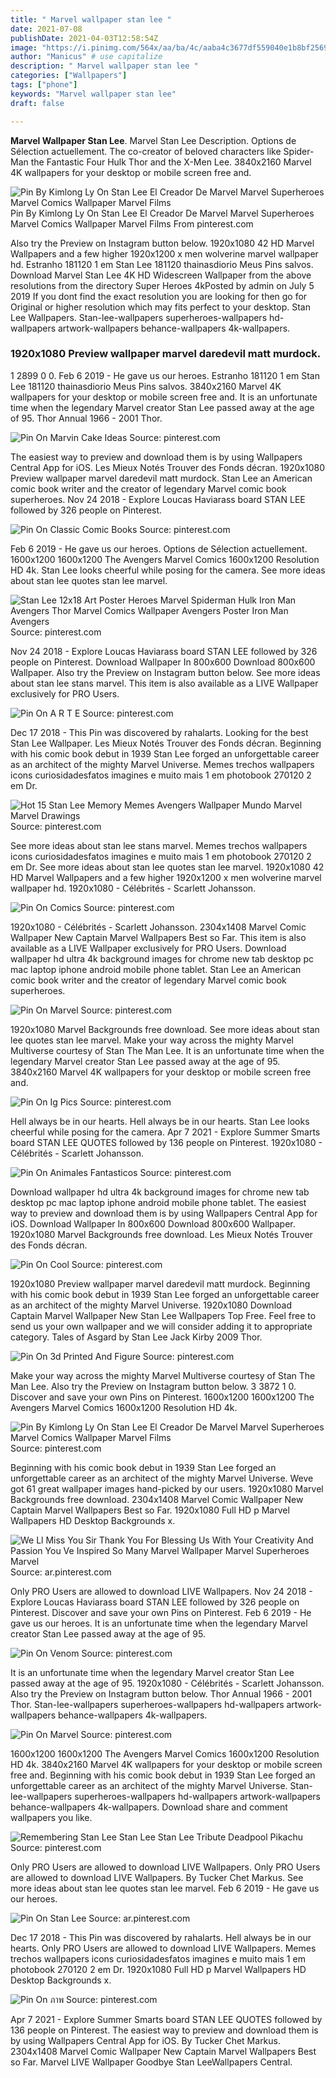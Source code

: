 ```yaml
---
title: " Marvel wallpaper stan lee "
date: 2021-07-08
publishDate: 2021-04-03T12:58:54Z
image: "https://i.pinimg.com/564x/aa/ba/4c/aaba4c3677df559040e1b8bf25697cef.jpg"
author: "Manicus" # use capitalize
description: " Marvel wallpaper stan lee "
categories: ["Wallpapers"]
tags: ["phone"]
keywords: "Marvel wallpaper stan lee"
draft: false

---
```



**Marvel Wallpaper Stan Lee**. Marvel Stan Lee Description. Options de Sélection actuellement. The co-creator of beloved characters like Spider-Man the Fantastic Four Hulk Thor and the X-Men Lee. 3840x2160 Marvel 4K wallpapers for your desktop or mobile screen free and.

![Pin By Kimlong Ly On Stan Lee El Creador De Marvel Marvel Superheroes Marvel Comics Wallpaper Marvel Films](https://i.pinimg.com/originals/6c/44/cf/6c44cfb834af77baa62e49cac5d568f7.jpg "Pin By Kimlong Ly On Stan Lee El Creador De Marvel Marvel Superheroes Marvel Comics Wallpaper Marvel Films")
Pin By Kimlong Ly On Stan Lee El Creador De Marvel Marvel Superheroes Marvel Comics Wallpaper Marvel Films From pinterest.com


Also try the Preview on Instagram button below. 1920x1080 42 HD Marvel Wallpapers and a few higher 1920x1200 x men wolverine marvel wallpaper hd. Estranho 181120 1 em Stan Lee 181120 thainasdiorio Meus Pins salvos. Download Marvel Stan Lee 4K HD Widescreen Wallpaper from the above resolutions from the directory Super Heroes 4kPosted by admin on July 5 2019 If you dont find the exact resolution you are looking for then go for Original or higher resolution which may fits perfect to your desktop. Stan Lee Wallpapers. Stan-lee-wallpapers superheroes-wallpapers hd-wallpapers artwork-wallpapers behance-wallpapers 4k-wallpapers.

### 1920x1080 Preview wallpaper marvel daredevil matt murdock.

1 2899 0 0. Feb 6 2019 - He gave us our heroes. Estranho 181120 1 em Stan Lee 181120 thainasdiorio Meus Pins salvos. 3840x2160 Marvel 4K wallpapers for your desktop or mobile screen free and. It is an unfortunate time when the legendary Marvel creator Stan Lee passed away at the age of 95. Thor Annual 1966 - 2001 Thor.


![Pin On Marvin Cake Ideas](https://i.pinimg.com/originals/b0/79/94/b079947ec384eda38fa257bc9bb23fc0.jpg "Pin On Marvin Cake Ideas")
Source: pinterest.com

The easiest way to preview and download them is by using Wallpapers Central App for iOS. Les Mieux Notés Trouver des Fonds décran. 1920x1080 Preview wallpaper marvel daredevil matt murdock. Stan Lee an American comic book writer and the creator of legendary Marvel comic book superheroes. Nov 24 2018 - Explore Loucas Haviarass board STAN LEE followed by 326 people on Pinterest.

![Pin On Classic Comic Books](https://i.pinimg.com/originals/08/e4/47/08e44700753bc33d2f25511633575a20.jpg "Pin On Classic Comic Books")
Source: pinterest.com

Feb 6 2019 - He gave us our heroes. Options de Sélection actuellement. 1600x1200 1600x1200 The Avengers Marvel Comics 1600x1200 Resolution HD 4k. Stan Lee looks cheerful while posing for the camera. See more ideas about stan lee quotes stan lee marvel.

![Stan Lee 12x18 Art Poster Heroes Marvel Spiderman Hulk Iron Man Avengers Thor Marvel Comics Wallpaper Avengers Poster Iron Man Avengers](https://i.pinimg.com/originals/00/85/34/0085343d2cd6eed36876dedd3fc9f76b.jpg "Stan Lee 12x18 Art Poster Heroes Marvel Spiderman Hulk Iron Man Avengers Thor Marvel Comics Wallpaper Avengers Poster Iron Man Avengers")
Source: pinterest.com

Nov 24 2018 - Explore Loucas Haviarass board STAN LEE followed by 326 people on Pinterest. Download Wallpaper In 800x600 Download 800x600 Wallpaper. Also try the Preview on Instagram button below. See more ideas about stan lee stans marvel. This item is also available as a LIVE Wallpaper exclusively for PRO Users.

![Pin On A R T E](https://i.pinimg.com/736x/26/c4/bc/26c4bcbfbb7f0f65d785425b5e3463f9.jpg "Pin On A R T E")
Source: pinterest.com

Dec 17 2018 - This Pin was discovered by rahalarts. Looking for the best Stan Lee Wallpaper. Les Mieux Notés Trouver des Fonds décran. Beginning with his comic book debut in 1939 Stan Lee forged an unforgettable career as an architect of the mighty Marvel Universe. Memes trechos wallpapers icons curiosidadesfatos imagines e muito mais 1 em photobook 270120 2 em Dr.

![Hot 15 Stan Lee Memory Memes Avengers Wallpaper Mundo Marvel Marvel Drawings](https://i.pinimg.com/564x/a2/b1/72/a2b172ce24b3d5eb000de4d8386c747d.jpg "Hot 15 Stan Lee Memory Memes Avengers Wallpaper Mundo Marvel Marvel Drawings")
Source: pinterest.com

See more ideas about stan lee stans marvel. Memes trechos wallpapers icons curiosidadesfatos imagines e muito mais 1 em photobook 270120 2 em Dr. See more ideas about stan lee quotes stan lee marvel. 1920x1080 42 HD Marvel Wallpapers and a few higher 1920x1200 x men wolverine marvel wallpaper hd. 1920x1080 - Célébrités - Scarlett Johansson.

![Pin On Comics](https://i.pinimg.com/474x/5b/cf/dd/5bcfdde0ace7df67202bb5a4cb058ea1.jpg "Pin On Comics")
Source: pinterest.com

1920x1080 - Célébrités - Scarlett Johansson. 2304x1408 Marvel Comic Wallpaper New Captain Marvel Wallpapers Best so Far. This item is also available as a LIVE Wallpaper exclusively for PRO Users. Download wallpaper hd ultra 4k background images for chrome new tab desktop pc mac laptop iphone android mobile phone tablet. Stan Lee an American comic book writer and the creator of legendary Marvel comic book superheroes.

![Pin On Marvel](https://i.pinimg.com/originals/7d/4b/2d/7d4b2df4a0556a7562095aa1e1334184.jpg "Pin On Marvel")
Source: pinterest.com

1920x1080 Marvel Backgrounds free download. See more ideas about stan lee quotes stan lee marvel. Make your way across the mighty Marvel Multiverse courtesy of Stan The Man Lee. It is an unfortunate time when the legendary Marvel creator Stan Lee passed away at the age of 95. 3840x2160 Marvel 4K wallpapers for your desktop or mobile screen free and.

![Pin On Ig Pics](https://i.pinimg.com/originals/19/9d/ed/199ded5ad06e69b571adc9e864fc4d82.jpg "Pin On Ig Pics")
Source: pinterest.com

Hell always be in our hearts. Hell always be in our hearts. Stan Lee looks cheerful while posing for the camera. Apr 7 2021 - Explore Summer Smarts board STAN LEE QUOTES followed by 136 people on Pinterest. 1920x1080 - Célébrités - Scarlett Johansson.

![Pin On Animales Fantasticos](https://i.pinimg.com/736x/f0/c2/c5/f0c2c5e8af043fd1cb949c35476b2e9a.jpg "Pin On Animales Fantasticos")
Source: pinterest.com

Download wallpaper hd ultra 4k background images for chrome new tab desktop pc mac laptop iphone android mobile phone tablet. The easiest way to preview and download them is by using Wallpapers Central App for iOS. Download Wallpaper In 800x600 Download 800x600 Wallpaper. 1920x1080 Marvel Backgrounds free download. Les Mieux Notés Trouver des Fonds décran.

![Pin On Cool](https://i.pinimg.com/736x/e3/27/e1/e327e1b5a57c4729d720c8b84fe7e950.jpg "Pin On Cool")
Source: pinterest.com

1920x1080 Preview wallpaper marvel daredevil matt murdock. Beginning with his comic book debut in 1939 Stan Lee forged an unforgettable career as an architect of the mighty Marvel Universe. 1920x1080 Download Captain Marvel Wallpaper New Stan Lee Wallpapers Top Free. Feel free to send us your own wallpaper and we will consider adding it to appropriate category. Tales of Asgard by Stan Lee Jack Kirby 2009 Thor.

![Pin On 3d Printed And Figure](https://i.pinimg.com/originals/35/fc/60/35fc60263945e4b0dc2766ce8af07280.jpg "Pin On 3d Printed And Figure")
Source: pinterest.com

Make your way across the mighty Marvel Multiverse courtesy of Stan The Man Lee. Also try the Preview on Instagram button below. 3 3872 1 0. Discover and save your own Pins on Pinterest. 1600x1200 1600x1200 The Avengers Marvel Comics 1600x1200 Resolution HD 4k.

![Pin By Kimlong Ly On Stan Lee El Creador De Marvel Marvel Superheroes Marvel Comics Wallpaper Marvel Films](https://i.pinimg.com/originals/6c/44/cf/6c44cfb834af77baa62e49cac5d568f7.jpg "Pin By Kimlong Ly On Stan Lee El Creador De Marvel Marvel Superheroes Marvel Comics Wallpaper Marvel Films")
Source: pinterest.com

Beginning with his comic book debut in 1939 Stan Lee forged an unforgettable career as an architect of the mighty Marvel Universe. Weve got 61 great wallpaper images hand-picked by our users. 1920x1080 Marvel Backgrounds free download. 2304x1408 Marvel Comic Wallpaper New Captain Marvel Wallpapers Best so Far. 1920x1080 Full HD p Marvel Wallpapers HD Desktop Backgrounds x.

![We Ll Miss You Sir Thank You For Blessing Us With Your Creativity And Passion You Ve Inspired So Many Marvel Wallpaper Marvel Superheroes Marvel](https://i.pinimg.com/originals/01/6d/65/016d6581a8352d9f20c5f3879db2b1e5.jpg "We Ll Miss You Sir Thank You For Blessing Us With Your Creativity And Passion You Ve Inspired So Many Marvel Wallpaper Marvel Superheroes Marvel")
Source: ar.pinterest.com

Only PRO Users are allowed to download LIVE Wallpapers. Nov 24 2018 - Explore Loucas Haviarass board STAN LEE followed by 326 people on Pinterest. Discover and save your own Pins on Pinterest. Feb 6 2019 - He gave us our heroes. It is an unfortunate time when the legendary Marvel creator Stan Lee passed away at the age of 95.

![Pin On Venom](https://i.pinimg.com/originals/e4/16/8d/e4168dea10820bc78e805369de3ad29e.jpg "Pin On Venom")
Source: pinterest.com

It is an unfortunate time when the legendary Marvel creator Stan Lee passed away at the age of 95. 1920x1080 - Célébrités - Scarlett Johansson. Also try the Preview on Instagram button below. Thor Annual 1966 - 2001 Thor. Stan-lee-wallpapers superheroes-wallpapers hd-wallpapers artwork-wallpapers behance-wallpapers 4k-wallpapers.

![Pin On Marvel](https://i.pinimg.com/originals/ca/86/e5/ca86e5fe681f1dcdfc68e65ba5099477.jpg "Pin On Marvel")
Source: pinterest.com

1600x1200 1600x1200 The Avengers Marvel Comics 1600x1200 Resolution HD 4k. 3840x2160 Marvel 4K wallpapers for your desktop or mobile screen free and. Beginning with his comic book debut in 1939 Stan Lee forged an unforgettable career as an architect of the mighty Marvel Universe. Stan-lee-wallpapers superheroes-wallpapers hd-wallpapers artwork-wallpapers behance-wallpapers 4k-wallpapers. Download share and comment wallpapers you like.

![Remembering Stan Lee Stan Lee Stan Lee Tribute Deadpool Pikachu](https://i.pinimg.com/736x/1a/0c/1c/1a0c1cbb1ef82086722540d912ccb1be.jpg "Remembering Stan Lee Stan Lee Stan Lee Tribute Deadpool Pikachu")
Source: pinterest.com

Only PRO Users are allowed to download LIVE Wallpapers. Only PRO Users are allowed to download LIVE Wallpapers. By Tucker Chet Markus. See more ideas about stan lee quotes stan lee marvel. Feb 6 2019 - He gave us our heroes.

![Pin On Stan Lee](https://i.pinimg.com/originals/3b/e7/64/3be764b1bb0d554de81e89e431243359.jpg "Pin On Stan Lee")
Source: ar.pinterest.com

Dec 17 2018 - This Pin was discovered by rahalarts. Hell always be in our hearts. Only PRO Users are allowed to download LIVE Wallpapers. Memes trechos wallpapers icons curiosidadesfatos imagines e muito mais 1 em photobook 270120 2 em Dr. 1920x1080 Full HD p Marvel Wallpapers HD Desktop Backgrounds x.

![Pin On ภาพ](https://i.pinimg.com/564x/aa/ba/4c/aaba4c3677df559040e1b8bf25697cef.jpg "Pin On ภาพ")
Source: pinterest.com

Apr 7 2021 - Explore Summer Smarts board STAN LEE QUOTES followed by 136 people on Pinterest. The easiest way to preview and download them is by using Wallpapers Central App for iOS. By Tucker Chet Markus. 2304x1408 Marvel Comic Wallpaper New Captain Marvel Wallpapers Best so Far. Marvel LIVE Wallpaper Goodbye Stan LeeWallpapers Central.

